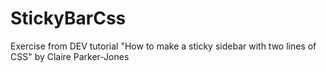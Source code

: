 # StickyBarCss
Exercise from DEV tutorial "How to make a sticky sidebar with two lines of CSS" by Claire Parker-Jones
